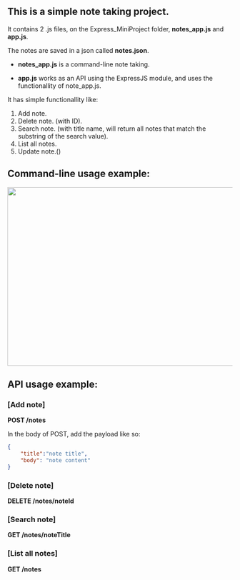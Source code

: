 This is a simple note taking project.
-
It contains 2 .js files, on the Express_MiniProject folder, **notes_app.js** and **app.js**.

The notes are saved in a json called **notes.json**.

- **notes_app.js** is a command-line note taking.

- **app.js** works as an API using the ExpressJS module, and uses the functionallity of note_app.js.

It has simple functionallity like:
1. Add note.
2. Delete note. (with ID).
3. Search note. (with title name, will return all notes that match the substring of the search value).
4. List all notes.
5. Update note.()

**Command-line** usage example:
-
<img src="https://github.com/user-attachments/assets/2fa6a02b-2ca8-48f5-a99f-8191791901a7" width="600" height="400" />

**API** usage example:
-
### [Add note] ###

**POST /notes**

In the body of POST, add the payload like so:

```json
{
    "title":"note title",
    "body": "note content"
}
```

### [Delete note] ###

**DELETE /notes/noteId**

### [Search note] ###

**GET /notes/noteTitle**

### [List all notes] ###

**GET /notes**
